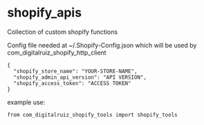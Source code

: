 # shopify_apis 

Collection of custom shopify functions

Config file needed at ~/.Shopify-Config.json which will be used by com_digitalruiz_shopify_http_client
```
{
  "shopify_store_name": "YOUR-STORE-NAME",
  "shopify_admin_api_version": "API VERSION",
  "shopify_access_token": "ACCESS TOKEN"
}
```
example use:

```
from com_digitalruiz_shopify_tools import shopify_tools

```

